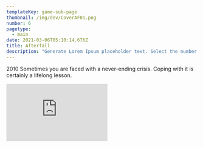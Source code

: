 ```yaml
---
templateKey: game-sub-page
thumbnail: /img/dev/CoverAF01.png
number: 6
pagetype:
  - main
date: 2021-03-06T05:10:14.676Z
title: Afterfall
description: "Generate Lorem Ipsum placeholder text. Select the number of characters, words, sentences or paragraphs, and hit generate!"
---
```



2010 Sometimes you are faced with a never-ending crisis. Coping with it is certainly a lifelong lesson. 


<iframe width="266" height="151" src="https://www.youtube.com/embed/xUL5yPTW9Gk" title="Afterfall  Insanity  E3 2010   Teaser Trailer" frameborder="0" allow="accelerometer; autoplay; clipboard-write; encrypted-media; gyroscope; picture-in-picture; web-share" allowfullscreen></iframe>